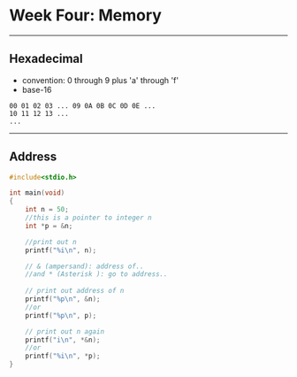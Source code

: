 # Week Four: Memory

---

## Hexadecimal

- convention: 0 through 9 plus 'a' through 'f'
- base-16

```pseudocode
00 01 02 03 ... 09 0A 0B 0C 0D 0E ...
10 11 12 13 ...
...
```

---

## Address

```c
#include<stdio.h>

int main(void)
{
    int n = 50;
    //this is a pointer to integer n
    int *p = &n;

    //print out n
    printf("%i\n", n);

    // & (ampersand): address of..
    //and * (Asterisk ): go to address..
    
    // print out address of n
    printf("%p\n", &n);
    //or
    printf("%p\n", p);

    // print out n again
    printf("i\n", *&n);
    //or
    printf("%i\n", *p);
}
```
